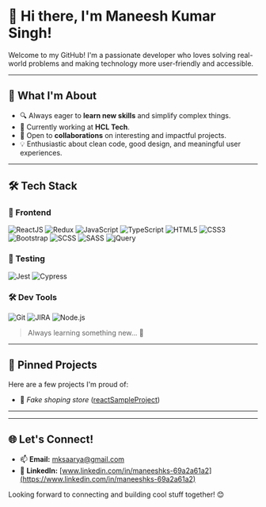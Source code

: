 # 👋 Hi there, I'm Maneesh Kumar Singh!

Welcome to my GitHub! I'm a passionate developer who loves solving real-world problems and making technology more user-friendly and accessible.

---

## 👀 What I'm About

- 🔍 Always eager to **learn new skills** and simplify complex things.
- 💼 Currently working at **HCL Tech**.
- 🤝 Open to **collaborations** on interesting and impactful projects.
- 💡 Enthusiastic about clean code, good design, and meaningful user experiences.

---

## 🛠️ Tech Stack

### 🚀 Frontend
![ReactJS](https://img.shields.io/badge/ReactJS-61DAFB?style=for-the-badge&logo=react&logoColor=20232A)
![Redux](https://img.shields.io/badge/Redux-764ABC?style=for-the-badge&logo=redux&logoColor=white)
![JavaScript](https://img.shields.io/badge/JavaScript-F7DF1E?style=for-the-badge&logo=javascript&logoColor=000)
![TypeScript](https://img.shields.io/badge/TypeScript-007ACC?style=for-the-badge&logo=typescript&logoColor=white)
![HTML5](https://img.shields.io/badge/HTML5-E34F26?style=for-the-badge&logo=html5&logoColor=white)
![CSS3](https://img.shields.io/badge/CSS3-1572B6?style=for-the-badge&logo=css3&logoColor=white)
![Bootstrap](https://img.shields.io/badge/Bootstrap-563D7C?style=for-the-badge&logo=bootstrap&logoColor=white)
![SCSS](https://img.shields.io/badge/SCSS-CC6699?style=for-the-badge&logo=sass&logoColor=white)
![SASS](https://img.shields.io/badge/SASS-CC6699?style=for-the-badge&logo=sass&logoColor=white)
![jQuery](https://img.shields.io/badge/jQuery-0769AD?style=for-the-badge&logo=jquery&logoColor=white)

### 🧪 Testing
![Jest](https://img.shields.io/badge/Jest-C21325?style=for-the-badge&logo=jest&logoColor=white)
![Cypress](https://img.shields.io/badge/Cypress-17202C?style=for-the-badge&logo=cypress&logoColor=white)

### 🛠️ Dev Tools
![Git](https://img.shields.io/badge/Git-F05032?style=for-the-badge&logo=git&logoColor=white)
![JIRA](https://img.shields.io/badge/JIRA-0052CC?style=for-the-badge&logo=jira&logoColor=white)
![Node.js](https://img.shields.io/badge/Node.js-339933?style=for-the-badge&logo=nodedotjs&logoColor=white)

> Always learning something new... 🚀

---

## 📌 Pinned Projects

Here are a few projects I'm proud of:

- 🔗 *Fake shoping store* ([reactSampleProject](https://github.com/anand-man/reactSampleProject?tab=readme-ov-file))

---

---

## 🌐 Let's Connect!

- 📫 **Email:** [mksaarya@gmail.com](mailto:mksaarya@gmail.com)
- 🔗 **LinkedIn:** [www.linkedin.com/in/maneeshks-69a2a61a2](https://www.linkedin.com/in/maneeshks-69a2a61a2)

Looking forward to connecting and building cool stuff together! 😊
